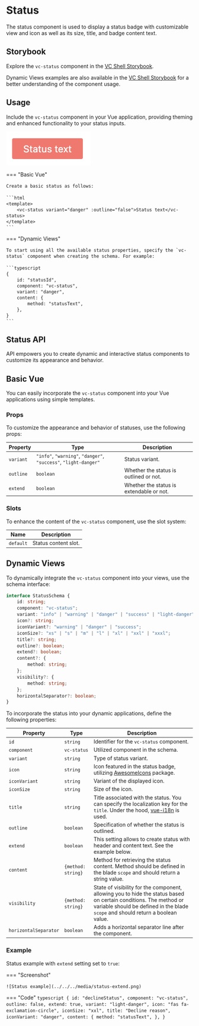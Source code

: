 # Status

The status component is used to display a status badge with customizable view and icon as well as its size, title, and badge content text.

## Storybook

Explore the `vc-status` component in the [VC Shell Storybook](https://vc-shell-storybook.govirto.com/?path=/docs/atoms-vcstatus--docs).

Dynamic Views examples are also available in the [VC Shell Storybook](https://vc-shell-storybook.govirto.com/?path=/docs/dynamicviews-molecules-vcstatus--docs) for a better understanding of the component usage.

## Usage

Include the `vc-status` component in your Vue application, providing theming and enhanced functionality to your status inputs.

![vc-status](../../../media/status-basic.png)

=== "Basic Vue"

    Create a basic status as follows:

    ```html
    <template>
        <vc-status variant="danger" :outline="false">Status text</vc-status>
    </template>
    ```

=== "Dynamic Views"

    To start using all the available status properties, specify the `vc-status` component when creating the schema. For example:

    ```typescript
    {
        id: "statusId",
        component: "vc-status",
        variant: "danger",
        content: {
            method: "statusText",
        },
    }
    ```

## Status API

API empowers you to create dynamic and interactive status components to customize its appearance and behavior.

## Basic Vue

You can easily incorporate the `vc-status` component into your Vue applications using simple templates.

### Props

To customize the appearance and behavior of statuses, use the following props:

| Property      | Type                                                                              | Description                                                |
| --------------|---------------------------------------------------------------------------------- | ---------------------------------------------------------- |
| `variant`     | `"info"`, `"warning"`, `"danger"`, `"success"`, `"light-danger"`                  | Status variant.                                            |
| `outline`     | `boolean`                                                                         | Whether the status is outlined or not.                     |
| `extend`      | `boolean`                                                                         | Whether the status is extendable or not.                   |

### Slots

To enhance the content of the `vc-status` component, use the slot system:

| Name      | Description                                                     |
| --------- | --------------------------------------------------------------- |
| `default` | Status content slot.                                            |


## Dynamic Views

To dynamically integrate the `vc-status` component into your views, use the schema interface:

```typescript
interface StatusSchema {
    id: string;
    component: "vc-status";
    variant: "info" | "warning" | "danger" | "success" | "light-danger";
    icon?: string;
    iconVariant?: "warning" | "danger" | "success";
    iconSize?: "xs" | "s" | "m" | "l" | "xl" | "xxl" | "xxxl";
    title?: string;
    outline?: boolean;
    extend?: boolean;
    content?: {
        method: string;
    };
    visibility?: {
        method: string;
    };
    horizontalSeparator?: boolean;
}
```

To incorporate the status into your dynamic applications, define the following properties:

| Property          | Type                      | Description                                                           |
| ----------------- |-------------------------  | --------------------------------------------------------------------  |
| `id`              | `string`                  | Identifier for the `vc-status` component.                             |
| `component`       | `vc-status`               | Utilized component in the schema.                                     |
| `variant`         | `string`                  | Type of status variant.                                              |
| `icon`            | `string`                  | Icon featured in the status badge, utilizing [AwesomeIcons](https://fontawesome.com/) package. |
| `iconVariant`     | `string`                  | Variant of the displayed icon.                                       |
| `iconSize`        | `string`                  | Size of the icon.                                                     |
| `title`           | `string`                  | Title associated with the status. You can specify the localization key for the `title`. Under the hood, [vue-i18n](https://kazupon.github.io/vue-i18n/) is used. |
| `outline`         | `boolean`                 | Specification of whether the status is outlined.                     |
| `extend`          | `boolean`                 | This setting allows to create status with header and content text. See the example below. |
| `content`         | `{method: string}`        | Method for retrieving the status content. Method should be defined in the blade `scope` and should return a string value. |
| `visibility`      | `{method: string}`        | State of visibility for the component, allowing you to hide the status based on certain conditions. The method or variable should be defined in the blade `scope` and should return a boolean value. |
| `horizontalSeparator` |`boolean`              | Adds a horizontal separator line after the component. |

### Example

Status example with `extend` setting set to `true`:

=== "Screenshot"

    ![Status example](../../../media/status-extend.png)

=== "Code"
    ```typescript
    {
        id: "declineStatus",
        component: "vc-status",
        outline: false,
        extend: true,
        variant: "light-danger",
        icon: "fas fa-exclamation-circle",
        iconSize: "xxl",
        title: "Decline reason",
        iconVariant: "danger",
        content: {
            method: "statusText",
        },
    }
    ```
